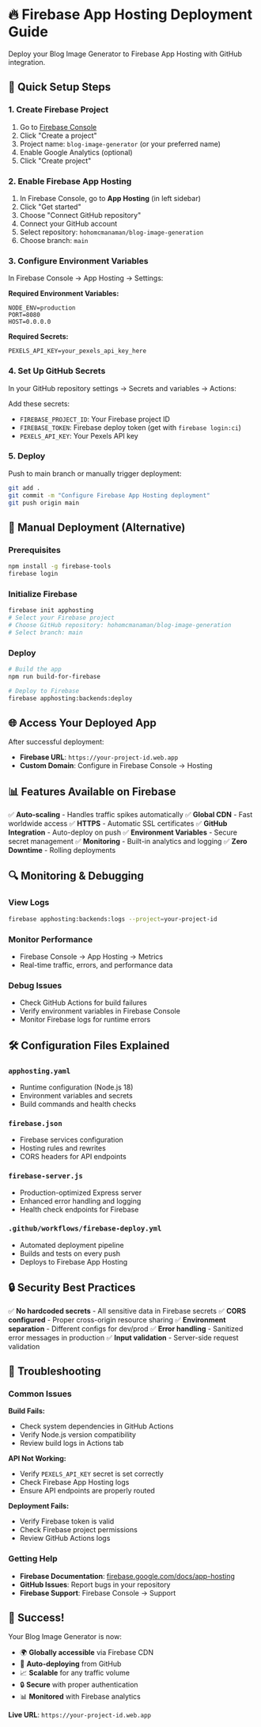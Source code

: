 # 🔥 Firebase App Hosting Deployment Guide

Deploy your Blog Image Generator to Firebase App Hosting with GitHub integration.

## 🚀 **Quick Setup Steps**

### **1. Create Firebase Project**

1. Go to [Firebase Console](https://console.firebase.google.com/)
2. Click "Create a project"
3. Project name: `blog-image-generator` (or your preferred name)
4. Enable Google Analytics (optional)
5. Click "Create project"

### **2. Enable Firebase App Hosting**

1. In Firebase Console, go to **App Hosting** (in left sidebar)
2. Click "Get started"
3. Choose "Connect GitHub repository"
4. Connect your GitHub account
5. Select repository: `hohomcmanaman/blog-image-generation`
6. Choose branch: `main`

### **3. Configure Environment Variables**

In Firebase Console → App Hosting → Settings:

**Required Environment Variables:**
```
NODE_ENV=production
PORT=8080
HOST=0.0.0.0
```

**Required Secrets:**
```
PEXELS_API_KEY=your_pexels_api_key_here
```

### **4. Set Up GitHub Secrets**

In your GitHub repository settings → Secrets and variables → Actions:

Add these secrets:
- `FIREBASE_PROJECT_ID`: Your Firebase project ID
- `FIREBASE_TOKEN`: Firebase deploy token (get with `firebase login:ci`)
- `PEXELS_API_KEY`: Your Pexels API key

### **5. Deploy**

Push to main branch or manually trigger deployment:

```bash
git add .
git commit -m "Configure Firebase App Hosting deployment"
git push origin main
```

## 🔧 **Manual Deployment (Alternative)**

### **Prerequisites**
```bash
npm install -g firebase-tools
firebase login
```

### **Initialize Firebase**
```bash
firebase init apphosting
# Select your Firebase project
# Choose GitHub repository: hohomcmanaman/blog-image-generation
# Select branch: main
```

### **Deploy**
```bash
# Build the app
npm run build-for-firebase

# Deploy to Firebase
firebase apphosting:backends:deploy
```

## 🌐 **Access Your Deployed App**

After successful deployment:
- **Firebase URL**: `https://your-project-id.web.app`
- **Custom Domain**: Configure in Firebase Console → Hosting

## 📊 **Features Available on Firebase**

✅ **Auto-scaling** - Handles traffic spikes automatically
✅ **Global CDN** - Fast worldwide access
✅ **HTTPS** - Automatic SSL certificates
✅ **GitHub Integration** - Auto-deploy on push
✅ **Environment Variables** - Secure secret management
✅ **Monitoring** - Built-in analytics and logging
✅ **Zero Downtime** - Rolling deployments

## 🔍 **Monitoring & Debugging**

### **View Logs**
```bash
firebase apphosting:backends:logs --project=your-project-id
```

### **Monitor Performance**
- Firebase Console → App Hosting → Metrics
- Real-time traffic, errors, and performance data

### **Debug Issues**
- Check GitHub Actions for build failures
- Verify environment variables in Firebase Console
- Monitor Firebase logs for runtime errors

## 🛠️ **Configuration Files Explained**

### **`apphosting.yaml`**
- Runtime configuration (Node.js 18)
- Environment variables and secrets
- Build commands and health checks

### **`firebase.json`**
- Firebase services configuration
- Hosting rules and rewrites
- CORS headers for API endpoints

### **`firebase-server.js`**
- Production-optimized Express server
- Enhanced error handling and logging
- Health check endpoints for Firebase

### **`.github/workflows/firebase-deploy.yml`**
- Automated deployment pipeline
- Builds and tests on every push
- Deploys to Firebase App Hosting

## 🔒 **Security Best Practices**

✅ **No hardcoded secrets** - All sensitive data in Firebase secrets
✅ **CORS configured** - Proper cross-origin resource sharing
✅ **Environment separation** - Different configs for dev/prod
✅ **Error handling** - Sanitized error messages in production
✅ **Input validation** - Server-side request validation

## 🚨 **Troubleshooting**

### **Common Issues**

**Build Fails:**
- Check system dependencies in GitHub Actions
- Verify Node.js version compatibility
- Review build logs in Actions tab

**API Not Working:**
- Verify `PEXELS_API_KEY` secret is set correctly
- Check Firebase App Hosting logs
- Ensure API endpoints are properly routed

**Deployment Fails:**
- Verify Firebase token is valid
- Check Firebase project permissions
- Review GitHub Actions logs

### **Getting Help**

- **Firebase Documentation**: [firebase.google.com/docs/app-hosting](https://firebase.google.com/docs/app-hosting)
- **GitHub Issues**: Report bugs in your repository
- **Firebase Support**: Firebase Console → Support

## 🎉 **Success!**

Your Blog Image Generator is now:
- 🌍 **Globally accessible** via Firebase CDN
- 🔄 **Auto-deploying** from GitHub
- 📈 **Scalable** for any traffic volume
- 🔒 **Secure** with proper authentication
- 📊 **Monitored** with Firebase analytics

**Live URL**: `https://your-project-id.web.app`